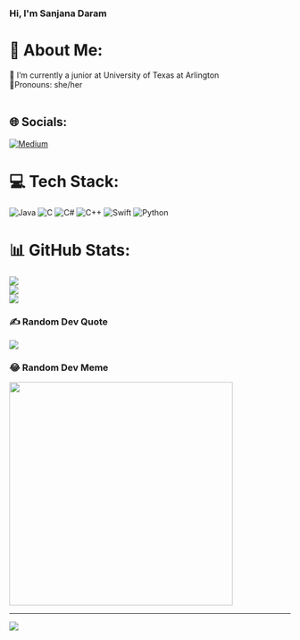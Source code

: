 ### Hi, I'm Sanjana Daram 


# 💫 About Me:
🔭 I’m currently a junior at University of Texas at Arlington<br>👯Pronouns: she/her<br><br>


## 🌐 Socials:
[![Medium](https://img.shields.io/badge/Medium-12100E?logo=medium&logoColor=white)](https://medium.com/@@ivyshadows7) 

# 💻 Tech Stack:
![Java](https://img.shields.io/badge/java-%23ED8B00.svg?style=for-the-badge&logo=openjdk&logoColor=white) ![C](https://img.shields.io/badge/c-%2300599C.svg?style=for-the-badge&logo=c&logoColor=white) ![C#](https://img.shields.io/badge/c%23-%23239120.svg?style=for-the-badge&logo=csharp&logoColor=white) ![C++](https://img.shields.io/badge/c++-%2300599C.svg?style=for-the-badge&logo=c%2B%2B&logoColor=white) ![Swift](https://img.shields.io/badge/swift-F54A2A?style=for-the-badge&logo=swift&logoColor=white) ![Python](https://img.shields.io/badge/python-3670A0?style=for-the-badge&logo=python&logoColor=ffdd54)
# 📊 GitHub Stats:
![](https://github-readme-stats.vercel.app/api?username=sanjana-daram-7&theme=nightowl&hide_border=false&include_all_commits=false&count_private=false)<br/>
![](https://github-readme-streak-stats.herokuapp.com/?user=sanjana-daram-7&theme=nightowl&hide_border=false)<br/>
![](https://github-readme-stats.vercel.app/api/top-langs/?username=sanjana-daram-7&theme=nightowl&hide_border=false&include_all_commits=false&count_private=false&layout=compact)

### ✍️ Random Dev Quote
![](https://quotes-github-readme.vercel.app/api?type=horizontal&theme=radical)

### 😂 Random Dev Meme
<img src='https://memer-new.vercel.app/' style="height: 400px;"/>

---
[![](https://visitcount.itsvg.in/api?id=sanjana-daram-7&icon=0&color=0)](https://visitcount.itsvg.in)

<!-- Proudly created with GPRM ( https://gprm.itsvg.in ) -->






<!---
sanjana-daram-7/sanjana-daram-7 is a ✨ special ✨ repository because its `README.md` (this file) appears on your GitHub profile.
You can click the Preview link to take a look at your changes.
--->
